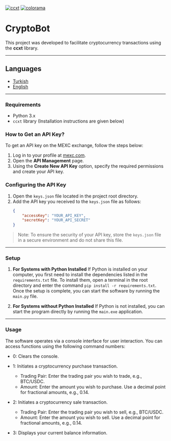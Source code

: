 [![ccxt](https://img.shields.io/pypi/v/ccxt)](https://pypi.org/project/ccxt/)
[![colorama](https://img.shields.io/pypi/v/colorama)](https://pypi.org/project/colorama/)

# CryptoBot

This project was developed to facilitate cryptocurrency transactions using the **ccxt** library.

---

## Languages
- [Turkish](README_TR.md)
- [English](README.md)

---

### Requirements
- Python 3.x
- `ccxt` library (Installation instructions are given below)

### How to Get an API Key?
To get an API key on the MEXC exchange, follow the steps below:
  1. Log in to your profile at [mexc.com](https://www.mexc.com/).
  2. Open the **API Management** page.
  3. Using the **Create New API Key** option, specify the required permissions and create your API key.

### Configuring the API Key
1. Open the `keys.json` file located in the project root directory.
2. Add the API key you received to the `keys.json` file as follows:
   ```json
   {
       "accessKey": "YOUR_API_KEY",
       "secretKey": "YOUR_API_SECRET"
   }
> Note: To ensure the security of your API key, store the `keys.json` file in a secure environment and do not share this file.

---

### Setup
1. **For Systems with Python Installed**
   If Python is installed on your computer, you first need to install the dependencies listed in the `requirements.txt` file. To install them, open a terminal in the root directory and enter the command `pip install -r requirements.txt`. Once the setup is complete, you can start the software by running the `main.py` file.
   
2. **For Systems without Python Installed**
   If Python is not installed, you can start the program directly by running the `main.exe` application.

---

### Usage
The software operates via a console interface for user interaction. You can access functions using the following command numbers:
- 0: Clears the console.

- 1: Initiates a cryptocurrency purchase transaction.
  - Trading Pair: Enter the trading pair you wish to trade, e.g., BTC/USDC.
  - Amount: Enter the amount you wish to purchase. Use a decimal point for fractional amounts, e.g., 0.14.

- 2: Initiates a cryptocurrency sale transaction.
  - Trading Pair: Enter the trading pair you wish to sell, e.g., BTC/USDC.
  - Amount: Enter the amount you wish to sell. Use a decimal point for fractional amounts, e.g., 0.14.

- 3: Displays your current balance information.